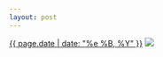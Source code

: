 ```yaml
---
layout: post
---
```


<p>
  <time><a href="/368">{{ page.date | date: "%e %B, %Y" }}</a></time>
  <a href="/368"><img src="{{ site.assets_url }}/368-320.jpg" srcset="{{ site.assets_url }}/368-640.jpg 640w, {{ site.assets_url }}/368-480.jpg 480w, {{ site.assets_url }}/368-320.jpg 320w, {{ site.assets_url }}/368-160.jpg 160w" sizes="(min-width: 700px) 50vw, calc(100vw - 2rem)" /></a>
</p>
